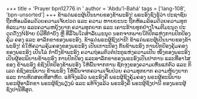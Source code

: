 +++
title = 'Prayer bpn12776 in '
author = 'Abdu'l-Bahá'
tags = ['lang-108', 'bpn-unsorted']
+++
ຂ້າແດ່ພຣະຜູ້ເປັນນາຍຂອງຂ້າພະອົງ! ພຣະອົງຊົງຮູ້ວ່າ ປະຊາຊົນຖືກຫ້ອມລ້ອມດ້ວຍຄວາມເຈັບປວດ ແລະ  ຄວາມ ຫາຍຍະນະ ຖືກຫ້ອມລ້ອມດ້ວຍຄວາມທຸກທໍລະມານ  ແລະຄວາມຫຍຸ້ງຍາກ  ຄວາມທຸກຍາກ  ແລະ  ເຄາະຮ້າຍທຸກຢ່າງໂຈມຕີມະນຸດ  ປະດຸດດັ່ງງÑຮ້າຍ   ບໍ່ມີທີ່ກໍາບັງ ຫຼື ທີ່ລີ້ໄພໃດສໍາລັບມະນຸດ  ນອກຈາກພາຍໃຕ້ປີກແຫ່ງການປົກປ້ອງຄຸ້ມ
ຄອງ ແລະ ອາລັກຂາຂອງພຣະອົງ.
     ຂ້າແດ່ພຣະຜູ້ຊົງປານີ! ຂ້າແດ່ພຣະຜູ້ເປັນນາຍຂອງຂ້າ ພະອົງ! ຂໍໃຫ້ຄວາມຄຸ້ມຄອງຂອງພຣະອົງ ເປັນເກາະປ້ອງ ກັນຂ້າພະອົງ ການປົກປ້ອງຄຸ້ມຄອງຂອງພຣະອົງ ເປັນໂລ່ ກໍາບັງຂ້າພະອົງ ຄວາມຖ່ອມຕົວຕໍ່ປະຕູແຫ່ງຄວາມເປັນ ໜຶ່ງຂອງພຣະອົງ ເປັນຜູ້ອະພິບານຂ້າພະອົງ ການປົກປ້ອງ ແລະອາລັກຂາຂອງພຣະອົງເປັນປາການ ແລະທີ່ອາໄສຂອງ ຂ້າພະອົງ ຂໍຊົງປົກປ້ອງຂ້າພະອົງ ໃຫ້ພົ້ນຈາກການ ຊັກຈູງຂອງຄວາມເຫັນແກ່ຕົວ ແລະ ກິເລດ ຂໍຊົງອະພິບານ ຂ້າພະອົງ  ໃຫ້ພົ້ນຈາກຄວາມເຈັບປ່ວຍ   ຄວາມທຸກຍາກ
ຄວາມຫຸ້ຍງຍາກ  ແລະ  ການທົດສອບທີ່ສາຫັດ.
       ແທ້ຈິງແລ້ວ  ພຣະອົງຄື  ພຣະຜູ້ຊົງຄຸ້ມຄອງ  ພຣະຜູ້ອະພິບານ  ພຣະຜູ້ອາລັກຂາ ພຣະຜູ້ຊົງພຽງພໍ ແລະ ແທ້ຈິງແລ້ວ  ພຣະອົງຄື  ພຣະຜູ້ຊົງປານີ ຂອງພຣະຜູ້ຊົງປານີທີ່ສຸດ.
